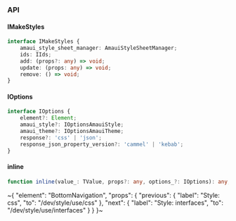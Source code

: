 

### API

#### IMakeStyles

```ts
interface IMakeStyles {
    amaui_style_sheet_manager: AmauiStyleSheetManager;
    ids: IIds;
    add: (props?: any) => void;
    update: (props: any) => void;
    remove: () => void;
}
```

#### IOptions

```ts
interface IOptions {
    element?: Element;
    amaui_style?: IOptionsAmauiStyle;
    amaui_theme?: IOptionsAmauiTheme;
    response?: 'css' | 'json';
    response_json_property_version?: 'cammel' | 'kebab';
}
```

#### inline

```ts
function inline(value_: TValue, props?: any, options_?: IOptions): any;
```


~{
  "element": "BottomNavigation",
  "props": {
    "previous": {
      "label": "Style: css",
      "to": "/dev/style/use/css"
    },
    "next": {
      "label": "Style: interfaces",
      "to": "/dev/style/use/interfaces"
    }
  }
}~
